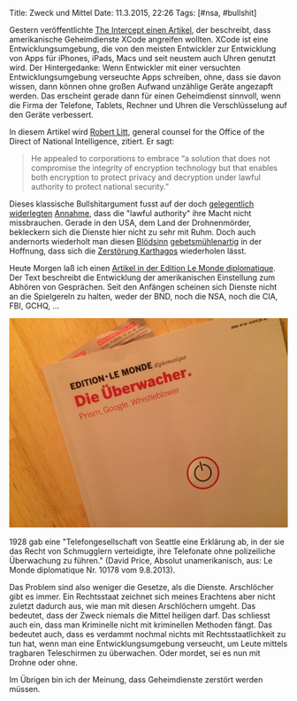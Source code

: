 Title: Zweck und Mittel
Date: 11.3.2015, 22:26
Tags: [#nsa, #bullshit]

Gestern veröffentlichte [The Intercept einen Artikel](https://firstlook.org/theintercept/2015/03/10/ispy-cia-campaign-steal-apples-secrets/), der beschreibt, dass amerikanische Geheimdienste XCode angreifen wollten. XCode ist eine Entwicklungsumgebung, die von den meisten Entwickler zur Entwicklung von Apps für iPhones, iPads, Macs und seit neustem auch Uhren genutzt wird. Der Hintergedanke: Wenn Entwickler mit einer versuchten Entwicklungsumgebung verseuchte Apps schreiben, ohne, dass sie davon wissen, dann können ohne großen Aufwand unzählige Geräte angezapft werden. Das erscheint gerade dann für einen Geheimdienst sinnvoll, wenn die Firma der Telefone, Tablets, Rechner und Uhren die Verschlüsselung auf den Geräte verbessert. 

In diesem Artikel wird [Robert Litt](https://en.wikipedia.org/wiki/Robert_S._Litt), general counsel for the Office of the Direct of National Intelligence, zitiert. Er sagt:

> He appealed to corporations to embrace “a solution that does not compromise the integrity of encryption technology but that enables both encryption to protect privacy and decryption under lawful authority to protect national security.”

Dieses klassische Bullshitargument fusst auf der doch [gelegentlich](https://netzpolitik.org/2011/untersuchung-vorratsdatenspeicherung-ist-ineffektiv/) [widerlegten](https://netzpolitik.org/2011/untersuchung-vorratsdatenspeicherung-ist-ineffektiv/) [Annahme](http://www.gutjahr.biz/2011/05/die-anti-terror-luege/), dass die "lawful authority" ihre Macht nicht missbrauchen. Gerade in den USA, dem Land der Drohnenmörder, bekleckern sich die Dienste hier nicht zu sehr mit Ruhm. Doch auch andernorts wiederholt man diesen [Blödsinn](http://www.gdp.de/id/p101115) [gebetsmühlenartig](https://www.youtube.com/watch?v=GtN-lpGUVUA) in der Hoffnung, dass sich die [Zerstörung Karthagos](https://de.wikipedia.org/wiki/Ceterum_censeo_Carthaginem_esse_delendam) wiederholen lässt.

Heute Morgen laß ich einen [Artikel in der Edition Le Monde diplomatique](http://www.monde-diplomatique.de/pm/2013/08/09.mondeText.artikel,a0011.idx,5). Der Text beschreibt die Entwicklung der amerikanischen Einstellung zum Abhören von Gesprächen. Seit den Anfängen scheinen sich Dienste nicht an die Spielgereln zu halten, weder der BND, noch die NSA, noch die CIA, FBI, GCHQ, ...

![Cover der Edition Le Monde diplomatique. Das Thema des Heftes ist: Die Überwacher. Prism, Google, Whistleblower](/img/IMG_15.jpg)

1928 gab eine "Telefongesellschaft von Seattle eine Erklärung ab, in der sie das Recht von Schmugglern verteidigte, ihre Telefonate ohne polizeiliche Überwachung zu führen." (David Price, Absolut unamerikanisch, aus: Le Monde diplomatique Nr. 10178 vom 9.8.2013).

Das Problem sind also weniger die Gesetze, als die Dienste. Arschlöcher gibt es immer. Ein Rechtsstaat zeichnet sich meines Erachtens aber nicht zuletzt dadurch aus, wie man mit diesen Arschlöchern umgeht. Das bedeutet, dass der Zweck niemals die Mittel heiligen darf. Das schliesst auch ein, dass man Kriminelle nicht mit kriminellen Methoden fängt. Das bedeutet auch, dass es verdammt nochmal nichts mit Rechtsstaatlichkeit zu tun hat, wenn man eine Entwicklungsumgebung verseucht, um Leute mittels tragbaren Teleschirmen zu überwachen. Oder mordet, sei es nun mit Drohne oder ohne.

Im Übrigen bin ich der Meinung, dass Geheimdienste zerstört werden müssen.
